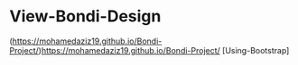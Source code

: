 # View-Bondi-Design
(https://mohamedaziz19.github.io/Bondi-Project/)https://mohamedaziz19.github.io/Bondi-Project/
[Using-Bootstrap]
